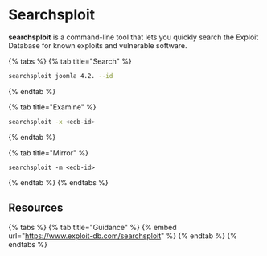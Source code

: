 # Searchsploit

**searchsploit** is a command-line tool that lets you quickly search the Exploit Database for known exploits and vulnerable software.

{% tabs %}
{% tab title="Search" %}
```bash
searchsploit joomla 4.2. --id
```
{% endtab %}

{% tab title="Examine" %}
```bash
searchsploit -x <edb-id>
```
{% endtab %}

{% tab title="Mirror" %}
```
searchsploit -m <edb-id>
```
{% endtab %}
{% endtabs %}

## Resources

{% tabs %}
{% tab title="Guidance" %}
{% embed url="https://www.exploit-db.com/searchsploit" %}
{% endtab %}
{% endtabs %}

